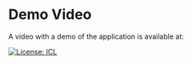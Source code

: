 # Demo Video

A video with a demo of the application is available at:

[![License: ICL](https://img.shields.io/badge/License-ISC-blue.svg)](https://opensource.org/licenses/ISC)
